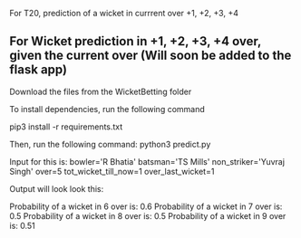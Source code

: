 For T20, prediction of a wicket in currrent over +1, +2, +3, +4

## For Wicket prediction in +1, +2, +3, +4 over, given the current over (Will soon be added to the flask app)
Download the files from the WicketBetting folder

To install dependencies, run the following command

pip3 install -r requirements.txt

Then, run the following command: python3 predict.py

Input for this is: 
bowler='R Bhatia'
batsman='TS Mills'
non_striker='Yuvraj Singh'
over=5
tot_wicket_till_now=1
over_last_wicket=1


Output will look look this:

Probability of a wicket in  6  over is:  0.6
Probability of a wicket in  7  over is:  0.5
Probability of a wicket in  8  over is:  0.5
Probability of a wicket in  9  over is:  0.51
